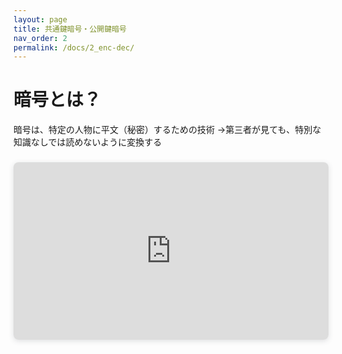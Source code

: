 ```yaml
---
layout: page
title: 共通鍵暗号・公開鍵暗号
nav_order: 2
permalink: /docs/2_enc-dec/
---
```


# 暗号とは？

暗号は、特定の人物に平文（秘密）するための技術
→第三者が見ても、特別な知識なしでは読めないように変換する



<div style="position: relative; width: 100%; height: 0; padding-top: 56.2500%;
 padding-bottom: 0; box-shadow: 0 2px 8px 0 rgba(63,69,81,0.16); margin-top: 1.6em; margin-bottom: 0.9em; overflow: hidden;
 border-radius: 8px; will-change: transform;">
  <iframe loading="lazy" style="position: absolute; width: 100%; height: 100%; top: 0; left: 0; border: none; padding: 0;margin: 0;"
    src="https:&#x2F;&#x2F;www.canva.com&#x2F;design&#x2F;DAFg8JdR8Jg&#x2F;view?embed" allowfullscreen="allowfullscreen" allow="fullscreen">
  </iframe>
</div>
